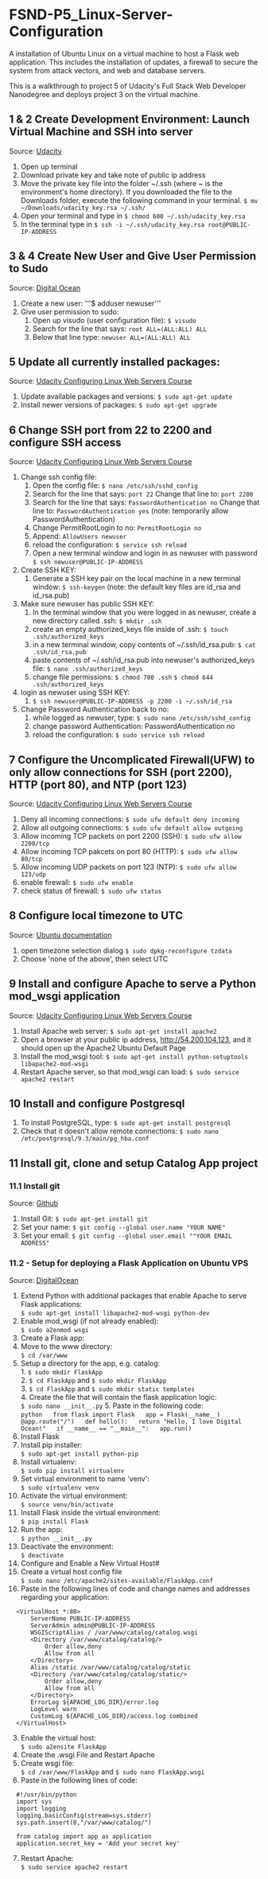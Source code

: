 # FSND-P5_Linux-Server-Configuration

A installation of Ubuntu Linux on a virtual machine to host a Flask web application. This includes the installation of updates, a firewall to secure the system from attack vectors, and web and database servers.

This is a walkthrough to project 5 of Udacity's Full Stack Web Developer Nanodegree and deploys project 3 on the virtual machine.


## 1 & 2 Create Development Environment: Launch Virtual Machine and SSH into server

Source: [Udacity](https://www.udacity.com/account#!/development_environment)

1. Open up terminal
2. Download private key and take note of public ip address
3. Move the private key file into the folder ~/.ssh (where ~ is the environment's home directory). If you downloaded the file to the Downloads folder, execute the following command in your terminal.
  `$ mv ~/Downloads/udacity_key.rsa ~/.ssh/`
4. Open your terminal and type in
  `$ chmod 600 ~/.ssh/udacity_key.rsa`
5. In the terminal type in
  `$ ssh -i ~/.ssh/udacity_key.rsa root@PUBLIC-IP-ADDRESS`

## 3 & 4 Create New User and Give User Permission to Sudo

Source: [Digital Ocean](https://www.digitalocean.com/community/tutorials/how-to-add-and-delete-users-on-an-ubuntu-14-04-vps)

1. Create a new user:
'''$ adduser newuser'''
2. Give user permission to sudo:
	1. Open up visudo (user configuration file):
	  `$ visudo`
	2. Search for the line that says:
	  `root ALL=(ALL:ALL) ALL`
	3. Below that line type:
	  `newuser ALL=(ALL:ALL) ALL`

## 5 Update all currently installed packages:

Source: [Udacity Configuring Linux Web Servers Course](https://www.udacity.com/course/configuring-linux-web-servers--ud299-nd)

1. Update available packages and versions:
  `$ sudo apt-get update`
2. Install newer versions of packages:
  `$ sudo apt-get upgrade`

## 6 Change SSH port from 22 to 2200 and configure SSH access

Source: [Udacity Configuring Linux Web Servers Course](https://www.udacity.com/course/configuring-linux-web-servers--ud299-nd)

1. Change ssh config file:
	1. Open the config file:
	  `$ nano /etc/ssh/sshd_config`
	2. Search for the line that says:
	  `port 22`
	Change that line to:
	  `port 2200`
	3. Search for the line that says:
	  `PasswordAuthentication no`
	Change that line to:
	  `PasswordAuthentication yes`
	(note: temporarily allow PasswordAuthentication)
	4. Change PermitRootLogin to no:
	  `PermitRootLogin no`
	5. Append:
	  `AllowUsers newuser`
	6. reload the configuration:
	  `$ service ssh reload`
	7. Open a new terminal window and login in as newuser with password
	  `$ ssh newuser@PUBLIC-IP-ADDRESS`
2. Create SSH KEY:
	1. Generate a SSH key pair on the local machine in a new terminal window:
	  `$ ssh-keygen`
	(note: the default key files are id_rsa and id_rsa.pub)
3. Make sure newuser has public SSH KEY:
	1. In the terminal window that you were logged in as newuser, create a new directory called .ssh:
	  `$ mkdir .ssh`
	2. create an empty authorized_keys file inside of .ssh:
	  `$ touch .ssh/authorized_keys`
	3. in a new terminal window, copy contents of ~/.ssh/id_rsa.pub:
	  `$ cat .ssh/id_rsa.pub`
	4. paste contents of ~/.ssh/id_rsa.pub into newuser's authorized_keys file:
	  `$ nano .ssh/authorized_keys`
	5. change file permissions:
	  `$ chmod 700 .ssh`
	  `$ chmod 644 .ssh/authorized_keys`
4. login as newuser using SSH KEY:
	1.  `$ ssh newuser@PUBLIC-IP-ADDRESS -p 2200 -i ~/.ssh/id_rsa`
5. Change Password Authentication back to no:
	1. while logged as newuser, type:
	  `$ sudo nano /etc/ssh/sshd_config`
	2. change password Authentication:
	PasswordAuthentication no
	3. reload the configuration:
	  `$ sudo service ssh reload`

## 7 Configure the Uncomplicated Firewall(UFW) to only allow connections for SSH (port 2200), HTTP (port 80), and NTP (port 123)

Source: [Udacity Configuring Linux Web Servers Course](https://www.udacity.com/course/configuring-linux-web-servers--ud299-nd)

1. Deny all incoming connections:
  `$ sudo ufw default deny incoming`
2. Allow all outgoing connections:
  `$ sudo ufw default allow outgoing`
3. Allow incoming TCP packets on port 2200 (SSH):
  `$ sudo ufw allow 2200/tcp`
4. Allow incoming TCP pakcets on port 80 (HTTP):
  `$ sudo ufw allow 80/tcp`
5. Allow incoming UDP packets on port 123 (NTP):
  `$ sudo ufw allow 123/udp`
6. enable firewall:
  `$ sudo ufw enable`
7. check status of firewall:
  `$ sudo ufw status`

## 8 Configure local timezone to UTC

Source: [Ubuntu documentation](https://help.ubuntu.com/community/UbuntuTime#Using_the_Command_Line_.28terminal.29)

1. open timezone selection dialog
  `$ sudo dpkg-reconfigure tzdata`
2. Choose 'none of the above', then select UTC

## 9 Install and configure Apache to serve a Python mod_wsgi application

Source: [Udacity Configuring Linux Web Servers Course](https://www.udacity.com/course/configuring-linux-web-servers--ud299-nd)

1. Install Apache web server:
  `$ sudo apt-get install apache2`
2. Open a browser at your public ip address, http://54.200.104.123, and it should open up the Apache2 Ubuntu Default Page
3. Install the mod_wsgi tool:
  `$ sudo apt-get install python-setuptools libapache2-mod-wsgi`
4. Restart Apache server, so that mod_wsgi can load:
  `$ sudo service apache2 restart`

## 10 Install and configure Postgresql

1. To install PostgreSQL, type:
  `$ sudo apt-get install postgresql`
2. Check that it doesn't allow remote connections:
  `$ sudo nano /etc/postgresql/9.3/main/pg_hba.conf`

## 11 Install git, clone and setup Catalog App project

### 11.1 Install git

Source: [Github](https://help.github.com/articles/set-up-git/#platform-linux)

1. Install Git:
  `$ sudo apt-get install git`
2. Set your name:
  `$ git config --global user.name "YOUR NAME"`
3. Set your email:
  `$ git config --global user.email ""YOUR EMAIL ADDRESS"`

### 11.2 - Setup for deploying a Flask Application on Ubuntu VPS
Source: [DigitalOcean](https://www.digitalocean.com/community/tutorials/how-to-deploy-a-flask-application-on-an-ubuntu-vps "How To Deploy a Flask Application on an Ubuntu VPS")

1. Extend Python with additional packages that enable Apache to serve Flask applications:  
  `$ sudo apt-get install libapache2-mod-wsgi python-dev`
2. Enable mod_wsgi (if not already enabled):  
  `$ sudo a2enmod wsgi`
3. Create a Flask app:  
  1. Move to the www directory:  
    `$ cd /var/www`
  2. Setup a directory for the app, e.g. catalog:  
    1. `$ sudo mkdir FlaskApp`  
    2. `$ cd FlaskApp` and `$ sudo mkdir FlaskApp`  
    3. `$ cd FlaskApp` and `$ sudo mkdir static templates`  
    4. Create the file that will contain the flask application logic:  
      `$ sudo nano __init__.py`
    5. Paste in the following code:  
    ```python  
      from flask import Flask  
      app = Flask(__name__)  
      @app.route("/")  
      def hello():  
        return "Hello, I love Digital Ocean!"  
      if __name__ == "__main__":  
        app.run()  
    ```  
4. Install Flask
  1. Install pip installer:  
    `$ sudo apt-get install python-pip` 
  2. Install virtualenv:  
    `$ sudo pip install virtualenv`
  3. Set virtual environment to name 'venv':  
    `$ sudo virtualenv venv`
  4. Activate the virtual environment:  
    `$ source venv/bin/activate`
  5. Install Flask inside the virtual environment:  
    `$ pip install Flask`
  6. Run the app:  
    `$ python __init__.py`
  7. Deactivate the environment:  
    `$ deactivate`
5. Configure and Enable a New Virtual Host#
  1. Create a virtual host config file  
    `$ sudo nano /etc/apache2/sites-available/FlaskApp.conf`
  2. Paste in the following lines of code and change names and addresses regarding your application:  
  ```
    <VirtualHost *:80>
        ServerName PUBLIC-IP-ADDRESS
        ServerAdmin admin@PUBLIC-IP-ADDRESS
        WSGIScriptAlias / /var/www/catalog/catalog.wsgi
        <Directory /var/www/catalog/catalog/>
            Order allow,deny
            Allow from all
        </Directory>
        Alias /static /var/www/catalog/catalog/static
        <Directory /var/www/catalog/catalog/static/>
            Order allow,deny
            Allow from all
        </Directory>
        ErrorLog ${APACHE_LOG_DIR}/error.log
        LogLevel warn
        CustomLog ${APACHE_LOG_DIR}/access.log combined
    </VirtualHost>
  ```
  3. Enable the virtual host:  
    `$ sudo a2ensite FlaskApp`
6. Create the .wsgi File and Restart Apache
  1. Create wsgi file:  
    `$ cd /var/www/FlaskApp` and `$ sudo nano FlaskApp.wsgi`
  2. Paste in the following lines of code:  
  ```
    #!/usr/bin/python
    import sys
    import logging
    logging.basicConfig(stream=sys.stderr)
    sys.path.insert(0,"/var/www/catalog/")
    
    from catalog import app as application
    application.secret_key = 'Add your secret key'
  ```
  7. Restart Apache:  
    `$ sudo service apache2 restart`